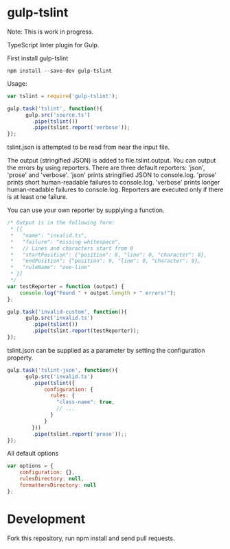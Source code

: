 gulp-tslint
=========

Note: This is work in progress.

TypeScript linter plugin for Gulp.


First install gulp-tslint
```shell
npm install --save-dev gulp-tslint
```


Usage:
```javascript
var tslint = require('gulp-tslint');

gulp.task('tslint', function(){
      gulp.src('source.ts')
        .pipe(tslint())
        .pipe(tslint.report('verbose'));
});
```

tslint.json is attempted to be read from near the input file.

The output (stringified JSON) is added to file.tslint.output.
You can output the errors by using reporters.
There are three default reporters: 'json', 'prose' and 'verbose'.
'json' prints stringified JSON to console.log.
'prose' prints short human-readable failures to console.log.
'verbose' prints longer human-readable failures to console.log.
Reporters are executed only if there is at least one failure.

You can use your own reporter by supplying a function.
```javascript
/* Output is in the following form:
 * [{
 *   "name": "invalid.ts",
 *   "failure": "missing whitespace",
 *   // Lines and characters start from 0
 *   "startPosition": {"position": 8, "line": 0, "character": 8},
 *   "endPosition": {"position": 9, "line": 0, "character": 9},
 *   "ruleName": "one-line"
 * }]
 */
var testReporter = function (output) {
    console.log("Found " + output.length + " errors!");
};

gulp.task('invalid-custom', function(){
      gulp.src('invalid.ts')
        .pipe(tslint())
        .pipe(tslint.report(testReporter));
});
```

tslint.json can be supplied as a parameter by setting the configuration property.
```javascript
gulp.task('tslint-json', function(){
      gulp.src('invalid.ts')
        .pipe(tslint({
            configuration: {
              rules: {
                "class-name": true,
                // ...
              }
            }
        }))
        .pipe(tslint.report('prose'));;
});
```

All default options
```javascript
var options = {
    configuration: {},
    rulesDirectory: null,
    formattersDirectory: null
};
```

Development
===========

Fork this repository, run npm install and send pull requests.